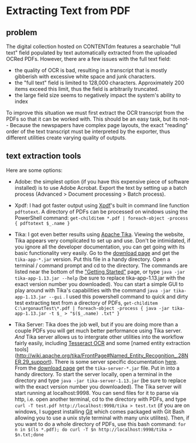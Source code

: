 # Extracting Text from PDF

## problem

The digital collection hosted on CONTENTdm features a searchable "full text" field populated by text automatically extracted from the uploaded OCRed PDFs.
However, there are a few issues with the full text field:
- the quality of OCR is bad, resulting in a transcript that is mostly gibberish with excessive white space and junk characters.
- the "full text" field is limited to 128,000 characters. Approximately 200 items exceed this limit, thus the field is arbitrarily truncated.
- the large field size seems to negatively impact the system's ability to index 

To improve this situation we must first extract the OCR transcript from the PDFs so that it can be worked with.
This should be an easy task, but its not--
Because the newspapers have complex page layouts, the exact "reading" order of the text transcript must be interpreted by the exporter, 
thus different utilities create varying quality of outputs. 

## text extraction tools 

Here are some options:

- Adobe: the simplest option (if you have this expensive piece of software installed) is to use Adobe Acrobat. 
Export the text by setting up a batch process (Advanced > Document processing > Batch process).

- Xpdf: I had got faster output using [Xpdf](http://www.foolabs.com/xpdf/)'s built in command line function `pdftotext`. 
A directory of PDFs can be processed on windows using the PowerShell command: `get-childitem *.pdf | foreach-object -process { pdftotext $_.name }`

- Tika: I got even better results using [Apache Tika](http://tika.apache.org/). Viewing the website, Tika appears very complicated to set up and use. Don't be intimidated, if you ignore all the developer documentation, you can get going with its basic functionality very easily. Go to the [download page](https://tika.apache.org/download.html) and get the `tika-app-*.jar` version. Put this file in a handy directory. Open a terminal / command prompt and cd to the directory. The commands are listed near the bottom of the ["Getting Started"](http://tika.apache.org/1.13/gettingstarted.html) page, or type `java -jar tika-app-1.13.jar --help` (be sure to replace tika-app-1.13.jar with the exact version number you downloaded). You can start a simple GUI to play around with Tika's capabilities with the command `java -jar tika-app-1.13.jar --gui` . I used this powershell command to quick and dirty test extracting text from a directory of PDFs, ```get-childitem C:\argonautTest\*.pdf | foreach-object -process { java -jar tika-app-1.13.jar -t $_ > "$($_.name) .txt" }```

- Tika Server: Tika does the job well, but if you are doing more than a couple PDFs you will get much better performance using Tika server. *And* Tika server allows us to intergrate other utilities into the workflow fairly easily, including [Tesseract OCR](http://wiki.apache.org/tika/TikaOCR) and some [named entity extraction tools] (http://wiki.apache.org/tika/FrontPage#Named_Entity_Recognition_.28NER.29_support). There is some server specific documentation [here](https://wiki.apache.org/tika/TikaJAXRS). From the [download page](https://tika.apache.org/download.html) get the `tika-server-*.jar` file. Put in into a handy directory. To start the server locally, open a terminal in the directory and type `java -jar tika-server-1.13.jar` (be sure to replace with the exact version number you downloaded). The Tika server will start running at localhost:9998. You can send files for it to parse via http, i.e. open another terminal, cd to the directory with PDFs, and type `curl -T test.pdf http://localhost:9998/tika > test.txt` (if you are on windows, I suggest installing [Git](https://git-scm.com/downloads) which comes packaged with Git Bash allowing you to use a unix style terminal with many unix utilites). Then, if you want to do a whole directory of PDFs, use this bash command: `for n in $(ls *.pdf); do curl -T $n http://localhost:9998/tika > $n.txt;done`


